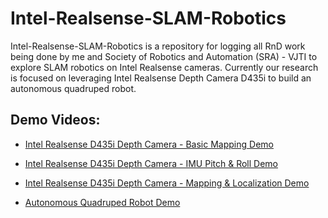 # Intel-Realsense-SLAM-Robotics
Intel-Realsense-SLAM-Robotics is a repository for logging all RnD work being done by me and Society of Robotics and Automation (SRA) - VJTI to explore SLAM robotics on Intel Realsense cameras. Currently our research is focused on leveraging Intel Realsense Depth Camera D435i to build an autonomous quadruped robot. 

## Demo Videos:
- [Intel Realsense D435i Depth Camera - Basic Mapping Demo](https://www.youtube.com/watch?v=KcBZrFVRxlI)

- [Intel Realsense D435i Depth Camera - IMU Pitch & Roll Demo](https://www.youtube.com/watch?v=qOyn-O5LZNQ)

- [Intel Realsense D435i Depth Camera - Mapping & Localization Demo](https://www.youtube.com/watch?v=0L_K3DQey9I)

- [Autonomous Quadruped Robot Demo](https://www.youtube.com/watch?v=NFO0sFC34yE)


